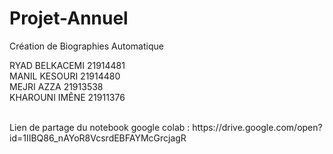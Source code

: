 # Projet-Annuel
Création de Biographies Automatique

RYAD BELKACEMI 21914481 <br>
MANIL KESOURI  21914480 <br>
MEJRI AZZA     21913538 <br>
KHAROUNI IMÊNE 21911376 <br>

<br>
Lien de partage du notebook google colab : https://drive.google.com/open?id=1IIBQ86_nAYoR8VcsrdEBFAYMcGrcjagR
